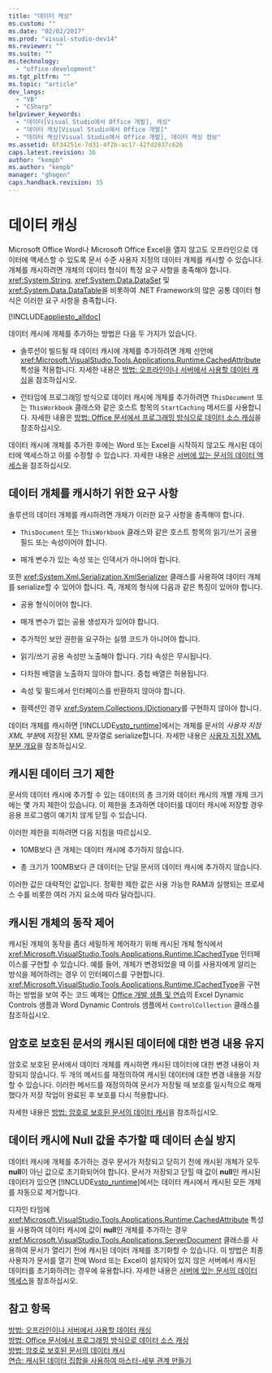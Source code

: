 ```yaml
---
title: "데이터 캐싱"
ms.custom: ""
ms.date: "02/02/2017"
ms.prod: "visual-studio-dev14"
ms.reviewer: ""
ms.suite: ""
ms.technology: 
  - "office-development"
ms.tgt_pltfrm: ""
ms.topic: "article"
dev_langs: 
  - "VB"
  - "CSharp"
helpviewer_keywords: 
  - "데이터[Visual Studio에서 Office 개발], 캐싱"
  - "데이터 캐싱[Visual Studio에서 Office 개발]"
  - "데이터 캐싱[Visual Studio에서 Office 개발], 데이터 캐싱 정보"
ms.assetid: 6f34251e-7d31-4f2b-ac17-42fd2837c626
caps.latest.revision: 36
author: "kempb"
ms.author: "kempb"
manager: "ghogen"
caps.handback.revision: 35
---
```

# 데이터 캐싱
  Microsoft Office Word나 Microsoft Office Excel을 열지 않고도 오프라인으로 데이터에 액세스할 수 있도록 문서 수준 사용자 지정의 데이터 개체를 캐시할 수 있습니다.  개체를 캐시하려면 개체의 데이터 형식이 특정 요구 사항을 충족해야 합니다.  <xref:System.String>, <xref:System.Data.DataSet> 및 <xref:System.Data.DataTable>을 비롯하여 .NET Framework의 많은 공통 데이터 형식은 이러한 요구 사항을 충족합니다.  
  
 [!INCLUDE[appliesto_alldoc](../vsto/includes/appliesto-alldoc-md.md)]  
  
 데이터 캐시에 개체를 추가하는 방법은 다음 두 가지가 있습니다.  
  
-   솔루션이 빌드될 때 데이터 캐시에 개체를 추가하려면 개체 선언에 <xref:Microsoft.VisualStudio.Tools.Applications.Runtime.CachedAttribute> 특성을 적용합니다.  자세한 내용은 [방법: 오프라인이나 서버에서 사용할 데이터 캐싱](../vsto/how-to-cache-data-for-use-offline-or-on-a-server.md)을 참조하십시오.  
  
-   런타임에 프로그래밍 방식으로 데이터 캐시에 개체를 추가하려면 `ThisDocument` 또는 `ThisWorkbook` 클래스와 같은 호스트 항목의 `StartCaching` 메서드를 사용합니다.  자세한 내용은 [방법: Office 문서에서 프로그래밍 방식으로 데이터 소스 캐싱](../vsto/how-to-programmatically-cache-a-data-source-in-an-office-document.md)을 참조하십시오.  
  
 데이터 캐시에 개체를 추가한 후에는 Word 또는 Excel을 시작하지 않고도 캐시된 데이터에 액세스하고 이를 수정할 수 있습니다.  자세한 내용은 [서버에 있는 문서의 데이터 액세스](../vsto/accessing-data-in-documents-on-the-server.md)을 참조하십시오.  
  
## 데이터 개체를 캐시하기 위한 요구 사항  
 솔루션의 데이터 개체를 캐시하려면 개체가 이러한 요구 사항을 충족해야 합니다.  
  
-   `ThisDocument` 또는 `ThisWorkbook` 클래스와 같은 호스트 항목의 읽기\/쓰기 공용 필드 또는 속성이어야 합니다.  
  
-   매개 변수가 있는 속성 또는 인덱서가 아니어야 합니다.  
  
 또한 <xref:System.Xml.Serialization.XmlSerializer> 클래스를 사용하여 데이터 개체를 serialize할 수 있어야 합니다. 즉, 개체의 형식에 다음과 같은 특징이 있어야 합니다.  
  
-   공용 형식이어야 합니다.  
  
-   매개 변수가 없는 공용 생성자가 있어야 합니다.  
  
-   추가적인 보안 권한을 요구하는 실행 코드가 아니어야 합니다.  
  
-   읽기\/쓰기 공용 속성만 노출해야 합니다. 기타 속성은 무시됩니다.  
  
-   다차원 배열을 노출하지 않아야 합니다. 중첩 배열은 허용됩니다.  
  
-   속성 및 필드에서 인터페이스를 반환하지 않아야 합니다.  
  
-   컬렉션인 경우 <xref:System.Collections.IDictionary>를 구현하지 않아야 합니다.  
  
 데이터 개체를 캐시하면 [!INCLUDE[vsto_runtime](../vsto/includes/vsto-runtime-md.md)]에서는 개체를 문서의 *사용자 지정 XML 부분*에 저장된 XML 문자열로 serialize합니다.  자세한 내용은 [사용자 지정 XML 부분 개요](../vsto/custom-xml-parts-overview.md)을 참조하십시오.  
  
## 캐시된 데이터 크기 제한  
 문서의 데이터 캐시에 추가할 수 있는 데이터의 총 크기와 데이터 캐시의 개별 개체 크기에는 몇 가지 제한이 있습니다.  이 제한을 초과하면 데이터를 데이터 캐시에 저장할 경우 응용 프로그램이 예기치 않게 닫힐 수 있습니다.  
  
 이러한 제한을 피하려면 다음 지침을 따르십시오.  
  
-   10MB보다 큰 개체는 데이터 캐시에 추가하지 않습니다.  
  
-   총 크기가 100MB보다 큰 데이터는 단일 문서의 데이터 캐시에 추가하지 않습니다.  
  
 이러한 값은 대략적인 값입니다.  정확한 제한 값은 사용 가능한 RAM과 실행되는 프로세스 수를 비롯한 여러 가지 요소에 따라 달라집니다.  
  
## 캐시된 개체의 동작 제어  
 캐시된 개체의 동작을 좀더 세밀하게 제어하기 위해 캐시된 개체 형식에서 <xref:Microsoft.VisualStudio.Tools.Applications.Runtime.ICachedType> 인터페이스를 구현할 수 있습니다.  예를 들어, 개체가 변경되었을 때 이를 사용자에게 알리는 방식을 제어하려는 경우 이 인터페이스를 구현합니다.  <xref:Microsoft.VisualStudio.Tools.Applications.Runtime.ICachedType>을 구현하는 방법을 보여 주는 코드 예제는 [Office 개발 샘플 및 연습](../vsto/office-development-samples-and-walkthroughs.md)의 Excel Dynamic Controls 샘플과 Word Dynamic Controls 샘플에서 `ControlCollection` 클래스를 참조하십시오.  
  
## 암호로 보호된 문서의 캐시된 데이터에 대한 변경 내용 유지  
 암호로 보호된 문서에서 데이터 개체를 캐시하면 캐시된 데이터에 대한 변경 내용이 저장되지 않습니다.  두 개의 메서드를 재정의하여 캐시된 데이터에 대한 변경 내용을 저장할 수 있습니다.  이러한 메서드를 재정의하여 문서가 저장될 때 보호를 일시적으로 해제했다가 저장 작업이 완료된 후 보호를 다시 적용합니다.  
  
 자세한 내용은 [방법: 암호로 보호된 문서의 데이터 캐시](../vsto/how-to-cache-data-in-a-password-protected-document.md)을 참조하십시오.  
  
## 데이터 캐시에 Null 값을 추가할 때 데이터 손실 방지  
 데이터 캐시에 개체를 추가하는 경우 문서가 저장되고 닫히기 전에 캐시된 개체가 모두 **null**이 아닌 값으로 초기화되어야 합니다.  문서가 저장되고 닫힐 때 값이 **null**인 캐시된 데이터가 있으면 [!INCLUDE[vsto_runtime](../vsto/includes/vsto-runtime-md.md)]에서는 데이터 캐시에서 캐시된 모든 개체를 자동으로 제거합니다.  
  
 디자인 타임에 <xref:Microsoft.VisualStudio.Tools.Applications.Runtime.CachedAttribute> 특성을 사용하여 데이터 캐시에 값이 **null**인 개체를 추가하는 경우 <xref:Microsoft.VisualStudio.Tools.Applications.ServerDocument> 클래스를 사용하여 문서가 열리기 전에 캐시된 데이터 개체를 초기화할 수 있습니다.  이 방법은 최종 사용자가 문서를 열기 전에 Word 또는 Excel이 설치되어 있지 않은 서버에서 캐시된 데이터를 초기화하려는 경우에 유용합니다.  자세한 내용은 [서버에 있는 문서의 데이터 액세스](../vsto/accessing-data-in-documents-on-the-server.md)을 참조하십시오.  
  
## 참고 항목  
 [방법: 오프라인이나 서버에서 사용할 데이터 캐싱](../vsto/how-to-cache-data-for-use-offline-or-on-a-server.md)   
 [방법: Office 문서에서 프로그래밍 방식으로 데이터 소스 캐싱](../vsto/how-to-programmatically-cache-a-data-source-in-an-office-document.md)   
 [방법: 암호로 보호된 문서의 데이터 캐시](../vsto/how-to-cache-data-in-a-password-protected-document.md)   
 [연습: 캐시된 데이터 집합을 사용하여 마스터-세부 관계 만들기](../vsto/walkthrough-creating-a-master-detail-relation-using-a-cached-dataset.md)  
  
  